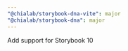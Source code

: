 ```yaml
---
"@chialab/storybook-dna-vite": major
"@chialab/storybook-dna": major
---
```


Add support for Storybook 10
